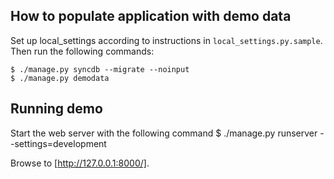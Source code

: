 How to populate application with demo data
------------------------------------------
Set up local_settings according to instructions in
`local_settings.py.sample`. Then run the following
commands:

    $ ./manage.py syncdb --migrate --noinput
    $ ./manage.py demodata

Running demo
------------
Start the web server with the following command
    $ ./manage.py runserver --settings=development

Browse to [http://127.0.0.1:8000/].
